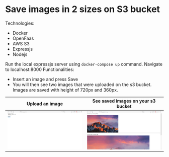# Save images in 2 sizes on S3 bucket

Technologies: 
* Docker
* OpenFaas
* AWS S3
* Expressjs
* Nodejs

Run the local expressjs server using `docker-compose up` command.
Navigate to localhost:8000
Functionalities:
* Insert an image and press Save
* You will then see two images that were uploaded on the s3 bucket. Images are saved with height of 720px and 360px.

| Upload an image     | See saved images on your s3 bucket    | 
|------------|-------------|
| ![Screenshot](screenshots/page_1.PNG) | ![Screenshot](screenshots/page_2.PNG)|
